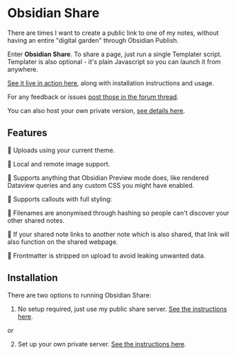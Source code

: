 # Obsidian Share

There are times I want to create a public link to one of my notes, without having an entire "digital garden" through Obsidian Publish.

Enter **Obsidian Share**. To share a page, just run a single Templater script. Templater is also optional - it's plain Javascript so you can launch it from anywhere.

[See it live in action here](https://file.obsidianshare.com/572e1ae4a0aeadf5943862d1deaf8fe6.html), along with installation instructions and usage.

For any feedback or issues [post those in the forum thread](https://forum.obsidian.md/t/42788/).

You can also host your own private version, [see details here](https://file.obsidianshare.com/5d9dadb08ee4ec00323c694930722702.html).

## Features

🔹 Uploads using your current theme.

🔹 Local and remote image support.

🔹 Supports anything that Obsidian Preview mode does, like rendered Dataview queries and any custom CSS you might have enabled.

🔹 Supports callouts with full styling:

🔹 Filenames are anonymised through hashing so people can't discover your other shared notes.

🔹 If your shared note links to another note which is also shared, that link will also function on the shared webpage. 

🔹 Frontmatter is stripped on upload to avoid leaking unwanted data.

## Installation

There are two options to running Obsidian Share:

1. No setup required, just use my public share server. [See the instructions here](https://file.obsidianshare.com/572e1ae4a0aeadf5943862d1deaf8fe6.html).

or

2. Set up your own private server. [See the instructions here](https://file.obsidianshare.com/5d9dadb08ee4ec00323c694930722702.html).

